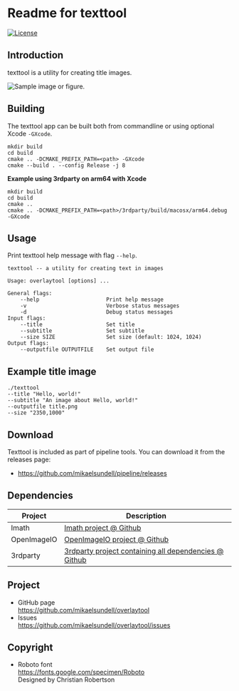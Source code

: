 Readme for texttool
==================

[![License](https://img.shields.io/badge/license-BSD%203--Clause-blue.svg?style=flat-square)](https://github.com/mikaelsundell/texttool/blob/master/README.md)

Introduction
------------

texttool is a utility for creating title images.

![Sample image or figure.](images/image.png 'it8tool')

Building
--------

The texttool app can be built both from commandline or using optional Xcode `-GXcode`.

```shell
mkdir build
cd build
cmake .. -DCMAKE_PREFIX_PATH=<path> -GXcode
cmake --build . --config Release -j 8
```

**Example using 3rdparty on arm64 with Xcode**

```shell
mkdir build
cd build
cmake ..
cmake .. -DCMAKE_PREFIX_PATH=<path>/3rdparty/build/macosx/arm64.debug -GXcode
```

Usage
-----

Print texttool help message with flag ```--help```.

```shell
texttool -- a utility for creating text in images

Usage: overlaytool [options] ...

General flags:
    --help                     Print help message
    -v                         Verbose status messages
    -d                         Debug status messages
Input flags:
    --title                    Set title
    --subtitle                 Set subtitle
    --size SIZE                Set size (default: 1024, 1024)
Output flags:
    --outputfile OUTPUTFILE    Set output file
```

Example title image
--------

```shell
./texttool
--title "Hello, world!"
--subtitle "An image about Hello, world!"
--outputfile title.png 
--size "2350,1000" 
```

Download
---------

Texttool is included as part of pipeline tools. You can download it from the releases page:

* https://github.com/mikaelsundell/pipeline/releases

Dependencies
-------------

| Project     | Description |
| ----------- | ----------- |
| Imath       | [Imath project @ Github](https://github.com/AcademySoftwareFoundation/Imath)
| OpenImageIO | [OpenImageIO project @ Github](https://github.com/OpenImageIO/oiio)
| 3rdparty    | [3rdparty project containing all dependencies @ Github](https://github.com/mikaelsundell/3rdparty)

Project
-------------

* GitHub page   
https://github.com/mikaelsundell/overlaytool
* Issues   
https://github.com/mikaelsundell/overlaytool/issues

Copyright
---------

* Roboto font   
https://fonts.google.com/specimen/Roboto   
Designed by Christian Robertson
